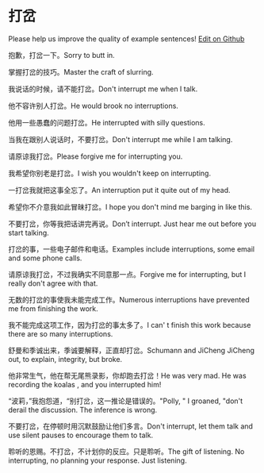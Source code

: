 # 打岔

Please help us improve the quality of example sentences! [Edit on Github](https://github.com/jiyushe/jiyu-example-sentence-source/blob/main/chinese/dacha.md)

<p><span class="chinese">抱歉，打岔一下。</span><span class="english">Sorry to butt in.</span></p>

<p><span class="chinese">掌握打岔的技巧。</span><span class="english">Master the craft of slurring.</span></p>

<p><span class="chinese">我说话的时候，请不能打岔。</span><span class="english">Don't interrupt me when I talk.</span></p>

<p><span class="chinese">他不容许别人打岔。</span><span class="english">He would brook no interruptions.</span></p>

<p><span class="chinese">他用一些愚蠢的问题打岔。</span><span class="english">He interrupted with silly questions.</span></p>

<p><span class="chinese">当我在跟别人说话时，不要打岔。</span><span class="english">Don't interrupt me while I am talking.</span></p>

<p><span class="chinese">请原谅我打岔。</span><span class="english">Please forgive me for interrupting you.</span></p>

<p><span class="chinese">我希望你别老是打岔。</span><span class="english">I wish you wouldn't keep on interrupting.</span></p>

<p><span class="chinese">一打岔我就把这事全忘了。</span><span class="english">An interruption put it quite out of my head.</span></p>

<p><span class="chinese">希望你不介意我如此冒昧打岔。</span><span class="english">I hope you don't mind me barging in like this.</span></p>

<p><span class="chinese">不要打岔，你等我把话讲完再说。</span><span class="english">Don’t interrupt. Just hear me out before you start talking.</span></p>

<p><span class="chinese">打岔的事，一些电子邮件和电话。</span><span class="english">Examples include interruptions, some email and some phone calls.</span></p>

<p><span class="chinese">请原谅我打岔，不过我确实不同意那一点。</span><span class="english">Forgive me for interrupting, but I really don't agree with that.</span></p>

<p><span class="chinese">无数的打岔的事使我未能完成工作。</span><span class="english">Numerous interruptions have prevented me from finishing the work.</span></p>

<p><span class="chinese">我不能完成这项工作，因为打岔的事太多了。</span><span class="english">I can' t finish this work because there are so many interruptions.</span></p>

<p><span class="chinese">舒曼和季诚出来，季诚要解释，正直却打岔。</span><span class="english">Schumann and JiCheng JiCheng out, to explain, integrity, but broke.</span></p>

<p><span class="chinese">他非常生气，他在帮无尾熊录影，你却跑去打岔！</span><span class="english">He was very mad. He was recording the koalas , and you interrupted him!</span></p>

<p><span class="chinese">“波莉，”我抱怨道，“别打岔，这一推论是错误的。</span><span class="english">"Polly, " I groaned, "don't derail the discussion. The inference is wrong.</span></p>

<p><span class="chinese">不要打岔，在停顿时用沉默鼓励让他们多言。</span><span class="english">Don't interrupt, let them talk and use silent pauses to encourage them to talk.</span></p>

<p><span class="chinese">聆听的恩赐。不打岔，不计划你的反应。只是聆听。</span><span class="english">The gift of listening. No interrupting, no planning your response. Just listening.</span></p>


